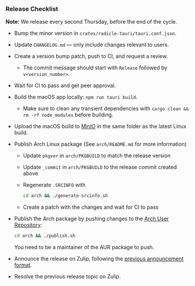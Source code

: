 ### Release Checklist

**Note:** We release every second Thursday, before the end of the cycle.

- Bump the minor version in `crates/radicle-tauri/tauri.conf.json`.
- Update `CHANGELOG.md` — only include changes relevant to users.
- Create a version bump patch, push to CI, and request a review.
  - The commit message should start with `Release` followed by `v<version_number>`.
- Wait for CI to pass and get peer approval.
- Build the macOS app locally: `npm run tauri build`.
  - Make sure to clean any transient dependencies with `cargo clean && rm -rf node_modules` before building.
- Upload the macOS build to [MinIO][0] in the same folder as the latest Linux build.
- Publish Arch Linux package (See `arch/README.md` for more information)
  - Update `pkgver` in `arch/PKGBUILD` to match the release version
  - Update `_commit` in `arch/PKGBUILD` to the release commit created above
  - Regenerate `.SRCINFO` with

    ```bash
    cd arch && ./generate-srcinfo.sh
    ```

  - Create a patch with the changes and wait for CI to pass

- Publish the Arch package by pushing changes to the [Arch User Repository][4]:

  ```bash
  cd arch && ./publish.sh
  ```

  You need to be a maintainer of the AUR package to push.
- Announce the release on Zulip, following the [previous announcement format][3].
- Resolve the previous release topic on Zulip.

[0]: https://minio.radworks.garden/browser/radworks-releases/radicle-desktop%2F
[1]: https://app.radicle.xyz/nodes/seed.radicle.garden/rad:z4Rxw3J2gX8SJgUYJ3h1KvQCAYoKS
[2]: https://app.radicle.xyz/nodes/seed.radicle.garden/rad:z4Rxw3J2gX8SJgUYJ3h1KvQCAYoKS/commits/17c25b85b123d9766c774cc414e3ffdfc7b69771
[3]: https://radicle.zulipchat.com/#narrow/channel/409174-announcements/topic/radicle-desktop.20v0.2E2.2E0.20.28early.20preview.29/with/514356912
[4]: https://aur.archlinux.org/packages/radicle-desktop
